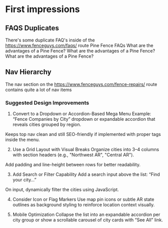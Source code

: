 # First impressions

## FAQS Duplicates

There's some duplicate FAQ's inside of the https://www.fenceguys.com/faqs/ route
Pine Fence FAQs
What are the advantages of a Pine Fence?
What are the advantages of a Pine Fence?
What are the advantages of a Pine Fence?

## Nav Hierarchy

The nav section on the https://www.fenceguys.com/fence-repairs/ route contains quite a lot of nav items

### Suggested Design Improvements

1. Convert to a Dropdown or Accordion-Based Mega Menu
Example:
“Fence Companies by City” dropdown or expandable accordion that reveals cities grouped by region.

Keeps top nav clean and still SEO-friendly if implemented with proper <a> tags inside the menu.

2. Use a Grid Layout with Visual Breaks
Organize cities into 3–4 columns with section headers (e.g., "Northwest AR", "Central AR").

Add padding and line-height between rows for better readability.

3. Add Search or Filter Capability
Add a search input above the list: “Find your city…”

On input, dynamically filter the cities using JavaScript.

4. Consider Icon or Flag Markers
Use map pin icons or subtle AR state outlines as background styling to reinforce location context visually.

5. Mobile Optimization
Collapse the list into an expandable accordion per city group or show a scrollable carousel of city cards with “See All” link.